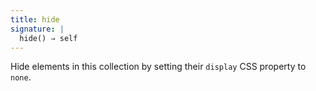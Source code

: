 ```yaml
---
title: hide
signature: |
  hide() ⇒ self
---
```


Hide elements in this collection by setting their `display` CSS property to
`none`.
